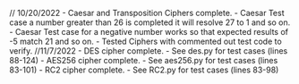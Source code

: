 // 10/20/2022
    -   Caesar and Transposition Ciphers complete.
        -   Caesar Test case a number greater than 26 is completed it will resolve 27 to 1 and so on.
        -   Caesar Test case for a negative number works so that expected results of -5 match 21 and so on.
    -   Tested Ciphers with commented out test code to verify.
//11/7/2022
    - DES cipher complete.
        - See des.py for test cases (lines 88-124)
    - AES256 cipher complete.
        - See aes256.py for test cases (lines 83-101)
    - RC2 cipher complete.
        - See RC2.py for test cases (lines 83-98)